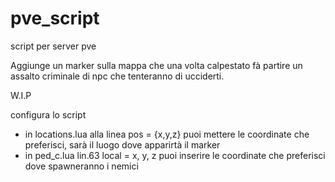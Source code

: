 # pve_script
script per server pve 

Aggiunge un marker sulla mappa che una volta calpestato fà partire un assalto criminale di npc che tenteranno di ucciderti.

W.I.P 


configura lo script
- in locations.lua alla linea pos = {x,y,z} puoi mettere le coordinate che preferisci, sarà il luogo dove apparirtà il marker
- in ped_c.lua lin.63 local = x, y, z puoi inserire le coordinate che preferisci dove spawneranno i nemici
